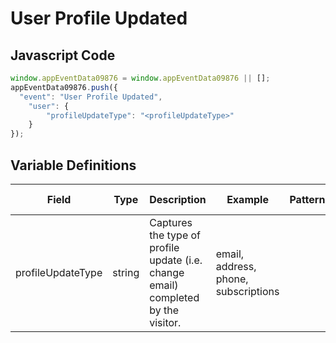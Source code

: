 # User Profile Updated

### 

## Javascript Code
```js
window.appEventData09876 = window.appEventData09876 || [];
appEventData09876.push({
  "event": "User Profile Updated",
    "user": {
        "profileUpdateType": "<profileUpdateType>"
    }
});
```

## Variable Definitions

|Field|Type|Description|Example|Pattern|Min Length|Max Length|Minimum|Maximum|Multiple Of|
| --- | --- | --- | --- | --- | --- | --- | --- | --- | --- |
|profileUpdateType|string|Captures the type of profile update \(i.e. change email\) completed by the visitor.|email, address, phone, subscriptions|||||||



